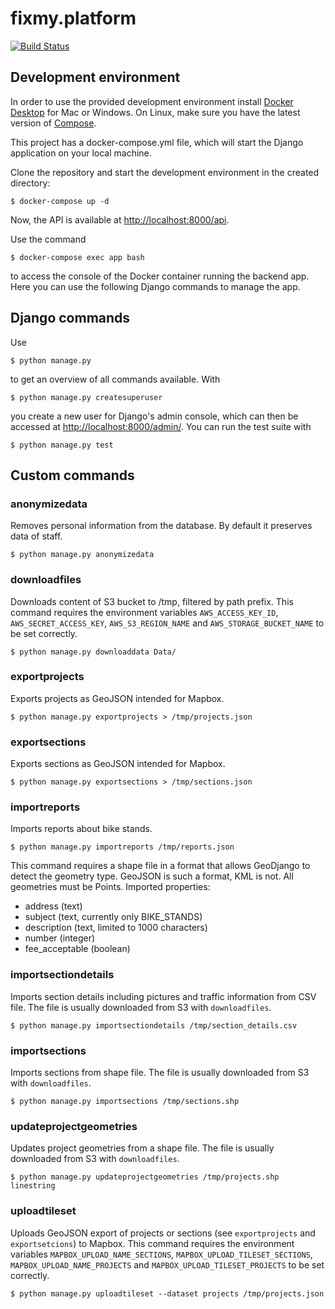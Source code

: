 # fixmy.platform

[![Build Status](https://semaphoreci.com/api/v1/hekele/fixmy-platform/branches/master/badge.svg)](https://semaphoreci.com/hekele/fixmy-platform)

## Development environment

In order to use the provided development environment install [Docker Desktop](https://www.docker.com/products/docker-desktop) for Mac or Windows. On Linux, make sure you have the latest version of [Compose](https://docs.docker.com/compose/install/).

This project has a docker-compose.yml file, which will start the Django application on your local machine.

Clone the repository and start the development environment in the created directory:

    $ docker-compose up -d

Now, the API is available at [http://localhost:8000/api](http://localhost:8000/api).

Use the command

    $ docker-compose exec app bash

to access the console of the Docker container running the backend app. Here you can use the following Django commands to manage the app.

## Django commands

Use

    $ python manage.py

to get an overview of all commands available. With

    $ python manage.py createsuperuser

you create a new user for Django's admin console, which can then be accessed at [http://localhost:8000/admin/](http://localhost:8000/admin/). You can run
the test suite with 

    $ python manage.py test

## Custom commands

### anonymizedata

Removes personal information from the database. By default it preserves data of staff.

    $ python manage.py anonymizedata

### downloadfiles

Downloads content of S3 bucket to /tmp, filtered by path prefix. This command requires the environment variables `AWS_ACCESS_KEY_ID`, `AWS_SECRET_ACCESS_KEY`, `AWS_S3_REGION_NAME` and `AWS_STORAGE_BUCKET_NAME` to be set correctly.

    $ python manage.py downloaddata Data/

### exportprojects

Exports projects as GeoJSON intended for Mapbox.

    $ python manage.py exportprojects > /tmp/projects.json

### exportsections

Exports sections as GeoJSON intended for Mapbox.

    $ python manage.py exportsections > /tmp/sections.json

### importreports

Imports reports about bike stands.

    $ python manage.py importreports /tmp/reports.json

This command requires a shape file in a format that allows GeoDjango to detect the geometry type. GeoJSON is such a format, KML is not. All geometries must be Points. Imported properties:

* address (text)
* subject (text, currently only BIKE_STANDS)
* description (text, limited to 1000 characters)
* number (integer)
* fee_acceptable (boolean)

### importsectiondetails

Imports section details including pictures and traffic information from CSV file. The file is usually downloaded from S3 with `downloadfiles`.

    $ python manage.py importsectiondetails /tmp/section_details.csv

### importsections

Imports sections from shape file. The file is usually downloaded from S3 with `downloadfiles`.

    $ python manage.py importsections /tmp/sections.shp

### updateprojectgeometries

Updates project geometries from a shape file. The file is usually downloaded from S3 with `downloadfiles`.

    $ python manage.py updateprojectgeometries /tmp/projects.shp linestring

### uploadtileset

Uploads GeoJSON export of projects or sections (see `exportprojects` and `exportsetcions`) to Mapbox. This command requires the environment variables `MAPBOX_UPLOAD_NAME_SECTIONS`, `MAPBOX_UPLOAD_TILESET_SECTIONS`, `MAPBOX_UPLOAD_NAME_PROJECTS` and `MAPBOX_UPLOAD_TILESET_PROJECTS` to be set correctly.

    $ python manage.py uploadtileset --dataset projects /tmp/projects.json


